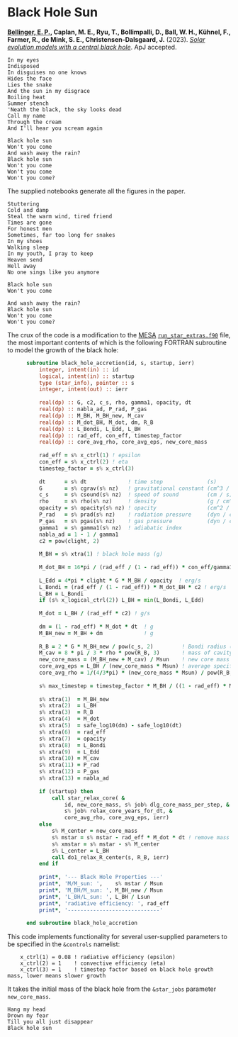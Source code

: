 # Black Hole Sun

**[Bellinger, E. P.](https://earlbellinger.com), Caplan, M. E., Ryu, T., Bollimpalli, D., Ball, W. H., Kühnel, F., Farmer, R., de Mink, S. E., Christensen-Dalsgaard, J.** (2023). *[Solar evolution models with a central black hole]()*. ApJ accepted.

```
In my eyes
Indisposed
In disguises no one knows
Hides the face
Lies the snake
And the sun in my disgrace
Boiling heat
Summer stench
'Neath the black, the sky looks dead
Call my name
Through the cream
And I'll hear you scream again

Black hole sun
Won't you come
And wash away the rain?
Black hole sun
Won't you come
Won't you come
Won't you come?
```

The supplied notebooks generate all the figures in the paper. 

```
Stuttering
Cold and damp
Steal the warm wind, tired friend
Times are gone
For honest men
Sometimes, far too long for snakes
In my shoes
Walking sleep
In my youth, I pray to keep
Heaven send
Hell away
No one sings like you anymore

Black hole sun
Won't you come

And wash away the rain?
Black hole sun
Won't you come
Won't you come?
```

The crux of the code is a modification to the [MESA](https://mesa.sourceforge.net/) [`run_star_extras.f90`](https://github.com/earlbellinger/black-hole-sun/blob/main/sep_pbh_grid/template/src/run_star_extras.f90) file, the most important contents of which is the following FORTRAN subroutine to model the growth of the black hole: 
```fortran
      subroutine black_hole_accretion(id, s, startup, ierr)
          integer, intent(in) :: id
          logical, intent(in) :: startup
          type (star_info), pointer :: s
          integer, intent(out) :: ierr
          
          real(dp) :: G, c2, c_s, rho, gamma1, opacity, dt
          real(dp) :: nabla_ad, P_rad, P_gas
          real(dp) :: M_BH, M_BH_new, M_cav
          real(dp) :: M_dot_BH, M_dot, dm, R_B
          real(dp) :: L_Bondi, L_Edd, L_BH
          real(dp) :: rad_eff, con_eff, timestep_factor
          real(dp) :: core_avg_rho, core_avg_eps, new_core_mass
          
          rad_eff = s% x_ctrl(1) ! epsilon 
          con_eff = s% x_ctrl(2) ! eta 
          timestep_factor = s% x_ctrl(3)
          
          dt      = s% dt             ! time step              (s)
          G       = s% cgrav(s% nz)   ! gravitational constant (cm^3 / g s^2)
          c_s     = s% csound(s% nz)  ! speed of sound         (cm / s)
          rho     = s% rho(s% nz)     ! density                (g / cm^3)
          opacity = s% opacity(s% nz) ! opacity                (cm^2 / g)
          P_rad   = s% prad(s% nz)    ! radiation pressure     (dyn / cm^2)
          P_gas   = s% pgas(s% nz)    ! gas pressure           (dyn / cm^2)
          gamma1  = s% gamma1(s% nz)  ! adiabatic index
          nabla_ad = 1 - 1 / gamma1
          c2 = pow(clight, 2)
          
          M_BH = s% xtra(1) ! black hole mass (g)
          
          M_dot_BH = 16*pi / (rad_eff / (1 - rad_eff)) * con_eff/gamma1/c_s*rho * pow(G*M_BH, 2)/c2 ! g/s
          
          L_Edd = 4*pi * clight * G * M_BH / opacity  ! erg/s
          L_Bondi = (rad_eff / (1 - rad_eff)) * M_dot_BH * c2 ! erg/s
          L_BH = L_Bondi
          if (s% x_logical_ctrl(2)) L_BH = min(L_Bondi, L_Edd)
          
          M_dot = L_BH / (rad_eff * c2) ! g/s
          
          dm = (1 - rad_eff) * M_dot * dt  ! g 
          M_BH_new = M_BH + dm             ! g
          
          R_B = 2 * G * M_BH_new / pow(c_s, 2)         ! Bondi radius (cm)
          M_cav = 8 * pi / 3 * rho * pow(R_B, 3)       ! mass of cavity (g)
          new_core_mass = (M_BH_new + M_cav) / Msun    ! new core mass (Msun)
          core_avg_eps = L_BH / (new_core_mass * Msun) ! average specific energy generation rate (erg/g s)
          core_avg_rho = 1/(4/3*pi) * (new_core_mass * Msun) / pow(R_B, 3) ! avg core density (g/cm^3)
          
          s% max_timestep = timestep_factor * M_BH / ((1 - rad_eff) * M_dot) ! maximum timestep (s)
          
          s% xtra(1)  = M_BH_new
          s% xtra(2)  = L_BH
          s% xtra(3)  = R_B
          s% xtra(4)  = M_dot
          s% xtra(5)  = safe_log10(dm) - safe_log10(dt)
          s% xtra(6)  = rad_eff
          s% xtra(7)  = opacity
          s% xtra(8)  = L_Bondi
          s% xtra(9)  = L_Edd
          s% xtra(10) = M_cav
          s% xtra(11) = P_rad
          s% xtra(12) = P_gas
          s% xtra(13) = nabla_ad
          
          if (startup) then
              call star_relax_core( &
                  id, new_core_mass, s% job% dlg_core_mass_per_step, &
                  s% job% relax_core_years_for_dt, &
                  core_avg_rho, core_avg_eps, ierr)
          else
              s% M_center = new_core_mass
              s% mstar = s% mstar - rad_eff * M_dot * dt ! remove mass converted into photons
              s% xmstar = s% mstar - s% M_center
              s% L_center = L_BH
              call do1_relax_R_center(s, R_B, ierr)
          end if 
          
          print*, '--- Black Hole Properties ---'
          print*, 'M/M_sun: ',    s% mstar / Msun
          print*, 'M_BH/M_sun: ', M_BH_new / Msun
          print*, 'L_BH/L_sun: ', L_BH / Lsun
          print*, 'radiative efficiency: ', rad_eff
          print*, '-----------------------------'
          
      end subroutine black_hole_accretion
```

This code implements functionality for several user-supplied parameters to be specified in the `&controls` namelist: 
```
    x_ctrl(1) = 0.08 ! radiative efficiency (epsilon) 
    x_ctrl(2) = 1    ! convective efficiency (eta) 
    x_ctrl(3) = 1    ! timestep factor based on black hole growth mass, lower means slower growth 
```
It takes the initial mass of the black hole from the `&star_jobs` parameter `new_core_mass`. 

```
Hang my head
Drown my fear
Till you all just disappear
Black hole sun
```
